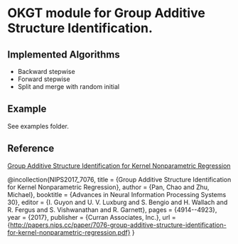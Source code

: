 # OKGT module for **Group Additive Structure Identification**. #

## Implemented Algorithms ##

- Backward stepwise
- Forward stepwise
- Split and merge with random initial

## Example ##

See examples folder.

## Reference ##

[Group Additive Structure Identification for Kernel Nonparametric Regression](https://papers.nips.cc/paper/7076-group-additive-structure-identification-for-kernel-nonparametric-regression)

@incollection{NIPS2017_7076,
title = {Group Additive Structure Identification for Kernel Nonparametric Regression},
author = {Pan, Chao and Zhu, Michael},
booktitle = {Advances in Neural Information Processing Systems 30},
editor = {I. Guyon and U. V. Luxburg and S. Bengio and H. Wallach and R. Fergus and S. Vishwanathan and R. Garnett},
pages = {4914--4923},
year = {2017},
publisher = {Curran Associates, Inc.},
url = {http://papers.nips.cc/paper/7076-group-additive-structure-identification-for-kernel-nonparametric-regression.pdf}
}

